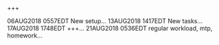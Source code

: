 +++

06AUG2018 0557EDT New setup...
13AUG2018 1417EDT New tasks...
17AUG2018 1748EDT +++...
21AUG2018 0536EDT regular workload, mtp, homework...
